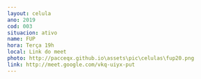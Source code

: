 ```yaml
---
layout: celula
ano: 2019
cod: 003
situacion: ativo
name: FUP
hora: Terça 19h
local: Link do meet
photo: http://pacceqx.github.io\assets\pic\celulas\fup20.png
link: http://meet.google.com/vkq-uiyx-put
---
```


